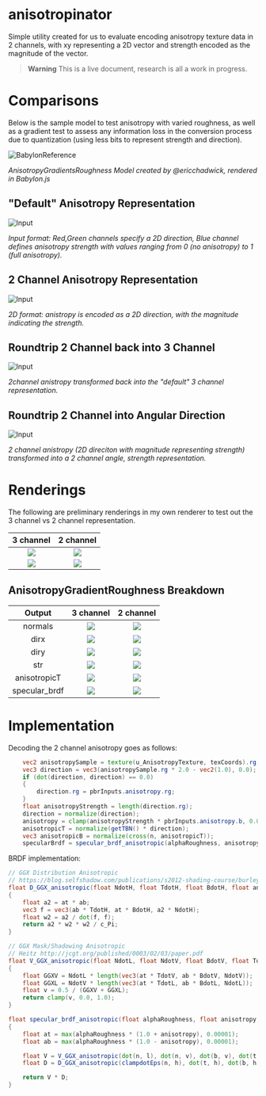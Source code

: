 # anisotropinator

Simple utility created for us to evaluate encoding anisotropy texture data in 2 channels, with xy representing a 2D vector and strength encoded as the magnitude of the vector.

> **Warning**
> This is a live document, research is all a work in progress.

# Comparisons

Below is the sample model to test anisotropy with varied roughness, as well as a gradient test to assess any information loss in the conversion process due to quantization (using less bits to represent strength and direction).

![BabylonReference](images/babylon.reference.png)

*AnisotropyGradientsRoughness Model created by @ericchadwick, rendered in Babylon.js*

## "Default" Anisotropy Representation
![Input](images/AnisotropyGradientsRoughness_img0.png)

*Input format: Red,Green channels specify a 2D direction, Blue channel defines anisotropy strength with values ranging from 0 (no anisotropy) to 1 (full anisotropy).*

## 2 Channel Anisotropy Representation
![Input](images/AnisotropyGradientsRoughness_img0.2D.png)

*2D format: anistropy is encoded as a 2D direction, with the magnitude indicating the strength.*

## Roundtrip 2 Channel back into 3 Channel
![Input](images/AnisotropyGradientsRoughness_img0.2D.3channel.png)

*2channel anistropy transformed back into the "default" 3 channel representation.*

## Roundtrip 2 Channel into Angular Direction
![Input](images/AnisotropyGradientsRoughness_img0.2D.angle.png)

*2 channel anistropy (2D direciton with magnitude representing strength) transformed into a 2 channel angle, strength representation.*

# Renderings

The following are preliminary renderings in my own renderer to test out the 3 channel vs 2 channel representation.

|                      3 channel                       |                   2 channel                    |
| :--------------------------------------------------: | :--------------------------------------------: |
|     ![](images/anisotropyBarnLamp.3channel.png)      |     ![](images/anisotropyBarnLamp.2D.png)      |
| ![](images/anisotropyGradientRoughness.3channel.png) | ![](images/anisotropyGradientRoughness.2D.png) |

## AnisotropyGradientRoughness Breakdown

|    Output     |                      3 channel                       |                   2 channel                    |
| :-----------: | :--------------------------------------------------: | :--------------------------------------------: |
|    normals    |     ![](images/agr_normals.3channel.png)      |     ![](images/agr_normals.2D.png)      |
|     dirx      | ![](images/agr_dirx.3channel.png) | ![](images/agr_dirx.2D.png) |
|     diry      | ![](images/agr_diry.3channel.png) | ![](images/agr_diry.2D.png) |
|      str      | ![](images/agr_str.3channel.png) | ![](images/agr_str.2D.png) |
| anisotropicT  | ![](images/agr_anisotropicT.3channel.png) | ![](images/agr_anisotropicT.2D.png) |
| specular_brdf | ![](images/agr_specular_brdf.3channel.png) | ![](images/agr_specular_brdf.2D.png) |

# Implementation

Decoding the 2 channel anisotropy goes as follows:

```GLSL
    vec2 anisotropySample = texture(u_AnisotropyTexture, texCoords).rg;
    vec3 direction = vec3(anisotropySample.rg * 2.0 - vec2(1.0), 0.0);
    if (dot(direction, direction) == 0.0)
    {
        direction.rg = pbrInputs.anisotropy.rg;
    }
    float anisotropyStrength = length(direction.rg);
    direction = normalize(direction);
    anisotropy = clamp(anisotropyStrength * pbrInputs.anisotropy.b, 0.0, 1.0);
    anisotropicT = normalize(getTBN() * direction);
    vec3 anisotropicB = normalize(cross(n, anisotropicT));
    specularBrdf = specular_brdf_anisotropic(alphaRoughness, anisotropy, n, v, l, h, anisotropicT, anisotropicB);
```

BRDF implementation:

```GLSL
// GGX Distribution Anisotropic
// https://blog.selfshadow.com/publications/s2012-shading-course/burley/s2012_pbs_disney_brdf_notes_v3.pdf Addenda
float D_GGX_anisotropic(float NdotH, float TdotH, float BdotH, float anisotropy, float at, float ab)
{
    float a2 = at * ab;
    vec3 f = vec3(ab * TdotH, at * BdotH, a2 * NdotH);
    float w2 = a2 / dot(f, f);
    return a2 * w2 * w2 / c_Pi;
}

// GGX Mask/Shadowing Anisotropic
// Heitz http://jcgt.org/published/0003/02/03/paper.pdf
float V_GGX_anisotropic(float NdotL, float NdotV, float BdotV, float TdotV, float TdotL, float BdotL, float at, float ab)
{
    float GGXV = NdotL * length(vec3(at * TdotV, ab * BdotV, NdotV));
    float GGXL = NdotV * length(vec3(at * TdotL, ab * BdotL, NdotL));
    float v = 0.5 / (GGXV + GGXL);
    return clamp(v, 0.0, 1.0);
}

float specular_brdf_anisotropic(float alphaRoughness, float anisotropy, vec3 n, vec3 v, vec3 l, vec3 h, vec3 t, vec3 b)
{
    float at = max(alphaRoughness * (1.0 + anisotropy), 0.00001);
    float ab = max(alphaRoughness * (1.0 - anisotropy), 0.00001);

    float V = V_GGX_anisotropic(dot(n, l), dot(n, v), dot(b, v), dot(t, v), dot(t, l), dot(b, l), at, ab);
    float D = D_GGX_anisotropic(clampdotEps(n, h), dot(t, h), dot(b, h), anisotropy, at, ab);

    return V * D;
}
```